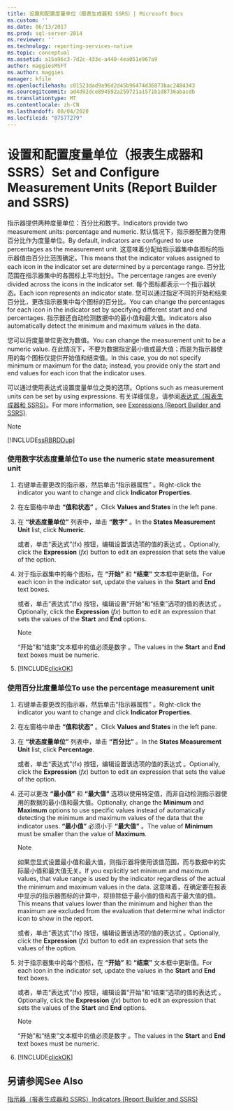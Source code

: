 ```yaml
---
title: 设置和配置度量单位（报表生成器和 SSRS）| Microsoft Docs
ms.custom: ''
ms.date: 06/13/2017
ms.prod: sql-server-2014
ms.reviewer: ''
ms.technology: reporting-services-native
ms.topic: conceptual
ms.assetid: a15a96c3-7d2c-433e-a440-4ea051e967a9
author: maggiesMSFT
ms.author: maggies
manager: kfile
ms.openlocfilehash: c01523dad9a96d2d45b96474d36873bac2484343
ms.sourcegitcommit: ad4d92dce894592a259721a1571b1d8736abacdb
ms.translationtype: MT
ms.contentlocale: zh-CN
ms.lasthandoff: 08/04/2020
ms.locfileid: "87577279"
---
```

# <a name="set-and-configure-measurement-units-report-builder-and-ssrs"></a><span data-ttu-id="63594-102">设置和配置度量单位（报表生成器和 SSRS）</span><span class="sxs-lookup"><span data-stu-id="63594-102">Set and Configure Measurement Units (Report Builder and SSRS)</span></span>
  <span data-ttu-id="63594-103">指示器提供两种度量单位：百分比和数字。</span><span class="sxs-lookup"><span data-stu-id="63594-103">Indicators provide two measurement units: percentage and numeric.</span></span> <span data-ttu-id="63594-104">默认情况下，指示器配置为使用百分比作为度量单位。</span><span class="sxs-lookup"><span data-stu-id="63594-104">By default, indicators are configured to use percentages as the measurement unit.</span></span> <span data-ttu-id="63594-105">这意味着分配给指示器集中各图标的指示器值由百分比范围确定。</span><span class="sxs-lookup"><span data-stu-id="63594-105">This means that the indicator values assigned to each icon in the indicator set are determined by a percentage range.</span></span> <span data-ttu-id="63594-106">百分比范围在指示器集中的各图标上平均划分。</span><span class="sxs-lookup"><span data-stu-id="63594-106">The percentage ranges are evenly divided across the icons in the indicator set.</span></span> <span data-ttu-id="63594-107">每个图标都表示一个指示器状态。</span><span class="sxs-lookup"><span data-stu-id="63594-107">Each icon represents an indicator state.</span></span> <span data-ttu-id="63594-108">您可以通过指定不同的开始和结束百分比，更改指示器集中每个图标的百分比。</span><span class="sxs-lookup"><span data-stu-id="63594-108">You can change the percentages for each icon in the indicator set by specifying different start and end percentages.</span></span> <span data-ttu-id="63594-109">指示器还自动检测数据中的最小值和最大值。</span><span class="sxs-lookup"><span data-stu-id="63594-109">Indicators also automatically detect the minimum and maximum values in the data.</span></span>  
  
 <span data-ttu-id="63594-110">您可以将度量单位更改为数值。</span><span class="sxs-lookup"><span data-stu-id="63594-110">You can change the measurement unit to be a numeric value.</span></span> <span data-ttu-id="63594-111">在此情况下，不要为数据指定最小值或最大值；而是为指示器使用的每个图标仅提供开始值和结束值。</span><span class="sxs-lookup"><span data-stu-id="63594-111">In this case, you do not specify minimum or maximum for the data; instead, you provide only the start and end values for each icon that the indicator uses.</span></span>  
  
 <span data-ttu-id="63594-112">可以通过使用表达式设置度量单位之类的选项。</span><span class="sxs-lookup"><span data-stu-id="63594-112">Options such as measurement units can be set by using expressions.</span></span> <span data-ttu-id="63594-113">有关详细信息，请参阅[表达式（报表生成器和 SSRS）](expressions-report-builder-and-ssrs.md)。</span><span class="sxs-lookup"><span data-stu-id="63594-113">For more information, see [Expressions &#40;Report Builder and SSRS&#41;](expressions-report-builder-and-ssrs.md).</span></span>  
  
> [!NOTE]  
>  [!INCLUDE[ssRBRDDup](../../includes/ssrbrddup-md.md)]  
  
### <a name="to-use-the-numeric-state-measurement-unit"></a><span data-ttu-id="63594-114">使用数字状态度量单位</span><span class="sxs-lookup"><span data-stu-id="63594-114">To use the numeric state measurement unit</span></span>  
  
1.  <span data-ttu-id="63594-115">右键单击要更改的指示器，然后单击“指示器属性”  。</span><span class="sxs-lookup"><span data-stu-id="63594-115">Right-click the indicator you want to change and click **Indicator Properties**.</span></span>  
  
2.  <span data-ttu-id="63594-116">在左窗格中单击 **“值和状态”** 。</span><span class="sxs-lookup"><span data-stu-id="63594-116">Click **Values and States** in the left pane.</span></span>  
  
3.  <span data-ttu-id="63594-117">在 **“状态度量单位”** 列表中，单击 **“数字”** 。</span><span class="sxs-lookup"><span data-stu-id="63594-117">In the **States Measurement Unit** list, click **Numeric**.</span></span>  
  
     <span data-ttu-id="63594-118">或者，单击“表达式”(fx) 按钮，编辑设置该选项的值的表达式   。</span><span class="sxs-lookup"><span data-stu-id="63594-118">Optionally, click the **Expression** (*fx*) button to edit an expression that sets the value of the option.</span></span>  
  
4.  <span data-ttu-id="63594-119">对于指示器集中的每个图标，在 **“开始”** 和 **“结束”** 文本框中更新值。</span><span class="sxs-lookup"><span data-stu-id="63594-119">For each icon in the indicator set, update the values in the **Start** and **End** text boxes.</span></span>  
  
     <span data-ttu-id="63594-120">或者，单击“表达式”(fx) 按钮，编辑设置“开始”和“结束”选项的值的表达式     。</span><span class="sxs-lookup"><span data-stu-id="63594-120">Optionally, click the **Expression** (*fx*) button to edit an expression that sets the values of the **Start** and **End** options.</span></span>  
  
    > [!NOTE]  
    >  <span data-ttu-id="63594-121">“开始”和“结束”文本框中的值必须是数字   。</span><span class="sxs-lookup"><span data-stu-id="63594-121">The values in the **Start** and **End** text boxes must be numeric.</span></span>  
  
5.  [!INCLUDE[clickOK](../../includes/clickok-md.md)]  
  
### <a name="to-use-the-percentage-measurement-unit"></a><span data-ttu-id="63594-122">使用百分比度量单位</span><span class="sxs-lookup"><span data-stu-id="63594-122">To use the percentage measurement unit</span></span>  
  
1.  <span data-ttu-id="63594-123">右键单击要更改的指示器，然后单击“指示器属性”  。</span><span class="sxs-lookup"><span data-stu-id="63594-123">Right-click the indicator you want to change and click **Indicator Properties**.</span></span>  
  
2.  <span data-ttu-id="63594-124">在左窗格中单击 **“值和状态”** 。</span><span class="sxs-lookup"><span data-stu-id="63594-124">Click **Values and States** in the left pane.</span></span>  
  
3.  <span data-ttu-id="63594-125">在 **“状态度量单位”** 列表中，单击 **“百分比”** 。</span><span class="sxs-lookup"><span data-stu-id="63594-125">In the **States Measurement Unit** list, click **Percentage**.</span></span>  
  
     <span data-ttu-id="63594-126">或者，单击“表达式”(fx) 按钮，编辑设置该选项的值的表达式   。</span><span class="sxs-lookup"><span data-stu-id="63594-126">Optionally, click the **Expression** (*fx*) button to edit an expression that sets the value of the option.</span></span>  
  
4.  <span data-ttu-id="63594-127">还可以更改 **“最小值”** 和 **“最大值”** 选项以使用特定值，而非自动检测指示器使用的数据的最小值和最大值。</span><span class="sxs-lookup"><span data-stu-id="63594-127">Optionally, change the **Minimum** and **Maximum** options to use specific values instead of automatically detecting the minimum and maximum values of the data that the indicator uses.</span></span> <span data-ttu-id="63594-128">**“最小值”** 必须小于 **“最大值”** 。</span><span class="sxs-lookup"><span data-stu-id="63594-128">The value of **Minimum** must be smaller than the value of **Maximum**.</span></span>  
  
    > [!NOTE]  
    >  <span data-ttu-id="63594-129">如果您显式设置最小值和最大值，则指示器将使用该值范围，而与数据中的实际最小值和最大值无关。</span><span class="sxs-lookup"><span data-stu-id="63594-129">If you explicitly set minimum and maximum values, that value range is used by the indicator regardless of the actual the minimum and maximum values in the data.</span></span> <span data-ttu-id="63594-130">这意味着，在确定要在报表中显示的指示器图标的计算中，将排除低于最小值的值和高于最大值的值。</span><span class="sxs-lookup"><span data-stu-id="63594-130">This means that values lower than the minimum and higher than the maximum are excluded from the evaluation that determine what indictor icon to show in the report.</span></span>  
  
     <span data-ttu-id="63594-131">或者，单击“表达式”(fx) 按钮，编辑设置该选项的值的表达式   。</span><span class="sxs-lookup"><span data-stu-id="63594-131">Optionally, click the **Expression** (*fx*) button to edit an expression that sets the values of the option.</span></span>  
  
5.  <span data-ttu-id="63594-132">对于指示器集中的每个图标，在 **“开始”** 和 **“结束”** 文本框中更新值。</span><span class="sxs-lookup"><span data-stu-id="63594-132">For each icon in the indicator set, update the values in the **Start** and **End** text boxes.</span></span>  
  
     <span data-ttu-id="63594-133">或者，单击“表达式”(fx) 按钮，编辑设置“开始”和“结束”选项的值的表达式     。</span><span class="sxs-lookup"><span data-stu-id="63594-133">Optionally, click the **Expression** (*fx*) button to edit an expression that sets the values of the **Start** and **End** options.</span></span>  
  
    > [!NOTE]  
    >  <span data-ttu-id="63594-134">“开始”和“结束”文本框中的值必须是数字   。</span><span class="sxs-lookup"><span data-stu-id="63594-134">The values in the **Start** and **End** text boxes must be numeric.</span></span>  
  
6.  [!INCLUDE[clickOK](../../includes/clickok-md.md)]  
  
## <a name="see-also"></a><span data-ttu-id="63594-135">另请参阅</span><span class="sxs-lookup"><span data-stu-id="63594-135">See Also</span></span>  
 [<span data-ttu-id="63594-136">指示器（报表生成器和 SSRS）</span><span class="sxs-lookup"><span data-stu-id="63594-136">Indicators &#40;Report Builder and SSRS&#41;</span></span>](indicators-report-builder-and-ssrs.md)  
  
  
